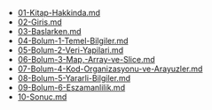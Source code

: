 <!-- filetree -->

 - [01-Kitap-Hakkinda.md](./01-Kitap-Hakkinda.md)
 - [02-Giris.md](./02-Giris.md)
 - [03-Baslarken.md](./03-Baslarken.md)
 - [04-Bolum-1-Temel-Bilgiler.md](./04-Bolum-1-Temel-Bilgiler.md)
 - [05-Bolum-2-Veri-Yapilari.md](./05-Bolum-2-Veri-Yapilari.md)
 - [06-Bolum-3-Map,-Array-ve-Slice.md](./06-Bolum-3-Map,-Array-ve-Slice.md)
 - [07-Bolum-4-Kod-Organizasyonu-ve-Arayuzler.md](./07-Bolum-4-Kod-Organizasyonu-ve-Arayuzler.md)
 - [08-Bolum-5-Yararli-Bilgiler.md](./08-Bolum-5-Yararli-Bilgiler.md)
 - [09-Bolum-6-Eszamanlilik.md](./09-Bolum-6-Eszamanlilik.md)
 - [10-Sonuc.md](./10-Sonuc.md)

<!-- filetreestop -->
